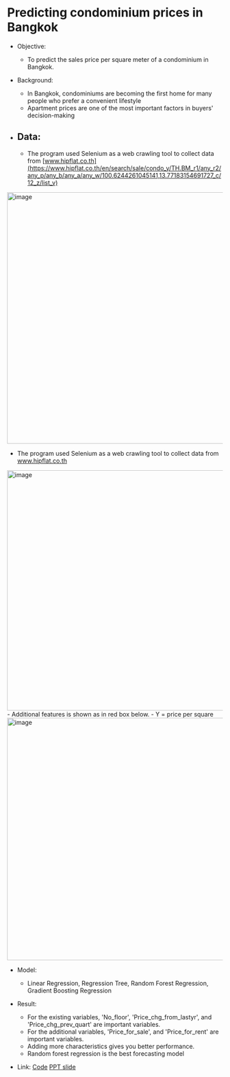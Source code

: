  # Predicting condominium prices in Bangkok  
  
- Objective: 
  - To predict the sales price per square meter of a condominium in Bangkok.    
- Background:   
  - In Bangkok, condominiums are becoming the first home for many people who prefer a convenient lifestyle  
  - Apartment prices are one of the most important factors in buyers' decision-making
  
- ## Data: 
  - The program used Selenium as a web crawling tool to collect data from [www.hipflat.co.th](https://www.hipflat.co.th/en/search/sale/condo_y/TH.BM_r1/any_r2/any_p/any_b/any_a/any_w/100.6244261045141,13.77183154691727_c/12_z/list_v)
<img width="586" alt="image" src="https://github.com/Teemyteem/BK21_technical_porfolio/assets/129394136/b11f9832-ac17-4216-852a-070c43e05459"> 
    
  - The program used Selenium as a web crawling tool to collect data from www.hipflat.co.th 
<img width="560" alt="image" src="https://github.com/Teemyteem/BK21_technical_porfolio/assets/129394136/0a2c70b7-14df-408d-be94-5b14953168bd"> 
  - Additional features is shown as in red box below.
  - Y = price per square
<img width="565" alt="image" src="https://github.com/Teemyteem/BK21_technical_porfolio/assets/129394136/5d120bae-8a3d-4591-9922-f9bbedfc20d3"> 


- Model:
  - Linear Regression, Regression Tree, Random Forest Regression, Gradient Boosting Regression  
  
- Result:  
  - For the existing variables, 'No_floor', 'Price_chg_from_lastyr', and 'Price_chg_prev_quart' are important variables.  
  - For the additional variables, 'Price_for_sale', and 'Price_for_rent' are important variables.  
  - Adding more characteristics gives you better performance.  
  - Random forest regression is the best forecasting model
- Link: [Code](https://github.com/Teemyteem/BK21_technical_porfolio/blob/main/%EB%8D%B0%EC%9D%B4%ED%84%B0%20%EC%88%98%EC%A7%91%20%EB%B0%8F%20%EC%A0%95%EC%A0%9C/Condo%20price%20per%20square%20meter%20prediction.ipynb) [PPT slide](https://github.com/Teemyteem/BK21_technical_porfolio/blob/main/%EB%8D%B0%EC%9D%B4%ED%84%B0%20%EC%88%98%EC%A7%91%20%EB%B0%8F%20%EC%A0%95%EC%A0%9C/Predicting%20condominium%20price%20in%20Bangkok.pdf)
